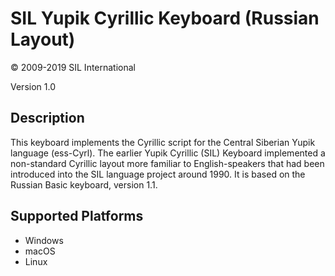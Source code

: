 SIL Yupik Cyrillic Keyboard (Russian Layout)
==============

© 2009-2019 SIL International

Version 1.0

Description
-----------
This keyboard implements the Cyrillic script for the Central Siberian Yupik language (ess-Cyrl). The earlier Yupik Cyrillic (SIL) Keyboard implemented a non-standard Cyrillic layout more familiar to English-speakers that had been introduced into the SIL language project around 1990. It is based on the Russian Basic keyboard, version 1.1.


Supported Platforms
-------------------
 * Windows
 * macOS
 * Linux

